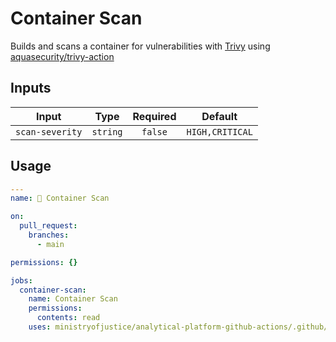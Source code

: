# Container Scan

Builds and scans a container for vulnerabilities with [Trivy](https://github.com/aquasecurity/trivy) using [aquasecurity/trivy-action](https://github.com/aquasecurity/trivy-action)

## Inputs

|      Input      |   Type   | Required |     Default     |
| :-------------: | :------: | :------: | :-------------: |
| `scan-severity` | `string` | `false`  | `HIGH,CRITICAL` |

## Usage

```yaml
---
name: 🩻 Container Scan

on:
  pull_request:
    branches:
      - main

permissions: {}

jobs:
  container-scan:
    name: Container Scan
    permissions:
      contents: read
    uses: ministryofjustice/analytical-platform-github-actions/.github/workflows/reusable-container-scan.yml@<commit SHA> # <version>
```
